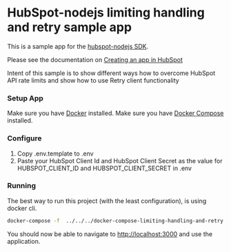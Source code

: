 # HubSpot-nodejs limiting handling and retry sample app

This is a sample app for the [hubspot-nodejs SDK](../../../../../).

Please see the documentation on [Creating an app in HubSpot](https://developers.hubspot.com/docs-beta/creating-an-app)

Intent of this sample is to show different ways how to overcome HubSpot API rate limits and show how to use Retry client functionality 

### Setup App

Make sure you have [Docker](https://www.docker.com/) installed.
Make sure you have [Docker Compose](https://docs.docker.com/compose/) installed.

### Configure

1. Copy .env.template to .env
2. Paste your HubSpot Client Id and HubSpot Client Secret as the value for HUBSPOT_CLIENT_ID and HUBSPOT_CLIENT_SECRET in .env

### Running

The best way to run this project (with the least configuration), is using docker cli.

```bash
docker-compose -f  ../../../docker-compose-limiting-handling-and-retry.yml up --build
```
You should now be able to navigate to [http://localhost:3000](http://localhost:3000) and use the application.


